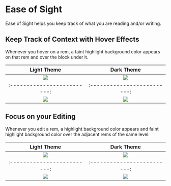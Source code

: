 # Ease of Sight

Ease of Sight helps you keep track of what you are reading and/or writing. 

## Keep Track of Context with Hover Effects
Whenever you hover on a rem, a faint highlight background color appears on that rem and over the block under it.

Light Theme                | Dark Theme  
:-------------------------:|:-------------------------:
![](https://github.com/mzguntalan/ease-of-sight/blob/main/imgs/light/hover_on_description.png)  |  ![](https://github.com/mzguntalan/ease-of-sight/blob/main/imgs/dark/hover_on_description.png)
:-------------------------:|:-------------------------:
![](https://github.com/mzguntalan/ease-of-sight/blob/main/imgs/light/hover_on_fox.png)  |  ![](https://github.com/mzguntalan/ease-of-sight/blob/main/imgs/dark/hover_on_fox.png)

## Focus on your Editing
Whenever you edit a rem, a highlight background color appears and faint highlight background color over the adjacent rems of the same level.

Light Theme                | Dark Theme  
:-------------------------:|:-------------------------:
![](https://github.com/mzguntalan/ease-of-sight/blob/main/imgs/light/edit_on_fox_color.png)  |  ![](https://github.com/mzguntalan/ease-of-sight/blob/main/imgs/dark/edit_on_fox_color.png)
:-------------------------:|:-------------------------:
![](https://github.com/mzguntalan/ease-of-sight/blob/main/imgs/light/edit_on_person.png)  |  ![](https://github.com/mzguntalan/ease-of-sight/blob/main/imgs/dark/edit_on_person.png)

